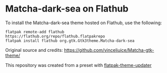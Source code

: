 # Matcha-dark-sea on Flathub

To install the Matcha-dark-sea theme hosted on Flathub, use the following:
```
flatpak remote-add flathub https://flathub.org/repo/flathub.flatpakrepo
flatpak install flathub org.gtk.Gtk3theme.Matcha-dark-sea
```

Original source and credits: https://github.com/vinceliuice/Matcha-gtk-theme/

This repository was created from a preset with [flatpak-theme-updater](https://gitlab.com/Mek101/flatpak-theme-updater)